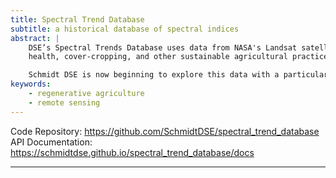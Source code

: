 ```yaml
---
title: Spectral Trend Database
subtitle: a historical database of spectral indices
abstract: |
    DSE’s Spectral Trends Database uses data from NASA's Landsat satellites to track over 14,000 points in corn and soy fields in the midwestern United States. The database contains daily values for 36 different vegetation indices from the year 2000 to present, along with a number of derivative metrics that are useful for detecting crop planting and harvesting. The data will be useful for myriad agriculture applications, including the study and monitoring of yield, yield-stability, soil
    health, cover-cropping, and other sustainable agricultural practices.

    Schmidt DSE is now beginning to explore this data with a particular focus on yield-stability and cover-cropping (our collaborators at the US Department of Agriculture are particularly interested in the latter). Because this database will be public, our hope is that the data will help empower and accelerate research and action in the agricultural field more broadly.  Moreover, we are releasing an open-source codebase so that researchers can quickly generate new databases for their own locations and metrics of interest.
keywords:
    - regenerative agriculture
    - remote sensing
---
```


Code Repository: https://github.com/SchmidtDSE/spectral_trend_database \
API Documentation: https://schmidtdse.github.io/spectral_trend_database/docs

---

```{include} sections/intro.md
```
